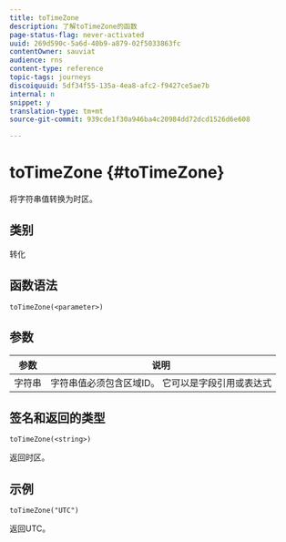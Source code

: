 ```yaml
---
title: toTimeZone
description: 了解toTimeZone的函数
page-status-flag: never-activated
uuid: 269d590c-5a6d-40b9-a879-02f5033863fc
contentOwner: sauviat
audience: rns
content-type: reference
topic-tags: journeys
discoiquuid: 5df34f55-135a-4ea8-afc2-f9427ce5ae7b
internal: n
snippet: y
translation-type: tm+mt
source-git-commit: 939cde1f30a946ba4c20984dd72dcd1526d6e608

---
```



# toTimeZone {#toTimeZone}

将字符串值转换为时区。

## 类别

转化

## 函数语法

`toTimeZone(<parameter>)`

## 参数

| 参数 | 说明 |
|--- |--- |
| 字符串 | 字符串值必须包含区域ID。 它可以是字段引用或表达式 |

## 签名和返回的类型

`toTimeZone(<string>)`

返回时区。

## 示例

`toTimeZone("UTC")`

返回UTC。
